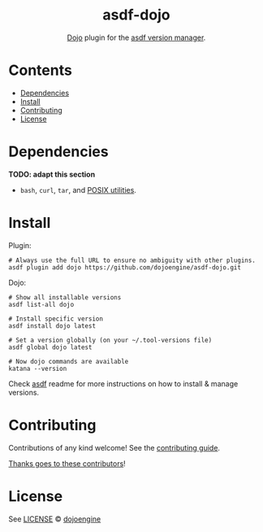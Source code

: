 <div align="center">

# asdf-dojo

[Dojo](https://github.com/dojoengine/dojo) plugin for the [asdf version manager](https://asdf-vm.com).

</div>

# Contents

- [Dependencies](#dependencies)
- [Install](#install)
- [Contributing](#contributing)
- [License](#license)

# Dependencies

**TODO: adapt this section**

- `bash`, `curl`, `tar`, and [POSIX utilities](https://pubs.opengroup.org/onlinepubs/9699919799/idx/utilities.html).

# Install

Plugin:

```shell
# Always use the full URL to ensure no ambiguity with other plugins.
asdf plugin add dojo https://github.com/dojoengine/asdf-dojo.git
```

Dojo:

```shell
# Show all installable versions
asdf list-all dojo

# Install specific version
asdf install dojo latest

# Set a version globally (on your ~/.tool-versions file)
asdf global dojo latest

# Now dojo commands are available
katana --version
```

Check [asdf](https://github.com/asdf-vm/asdf) readme for more instructions on how to
install & manage versions.

# Contributing

Contributions of any kind welcome! See the [contributing guide](contributing.md).

[Thanks goes to these contributors](https://github.com/dojoengine/asdf-dojo/graphs/contributors)!

# License

See [LICENSE](LICENSE) © [dojoengine](https://github.com/dojoengine/)
